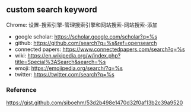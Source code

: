 ## custom search keyword


Chrome: 设置-搜索引擎-管理搜索引擎和网站搜索-网站搜索-添加

* google scholar: https://scholar.google.com/scholar?q=%s
* github: https://github.com/search?q=%s&ref=opensearch
* connected papers: https://www.connectedpapers.com/search?q=%s
* wiki: https://en.wikipedia.org/w/index.php?title=Special%3ASearch&search=%s
* emoji: https://emojipedia.org/search/?q=%s
* twitter: https://twitter.com/search?q=%s


### Reference

https://gist.github.com/siboehm/53d2b498e1470d32f0af13b2c39a9520